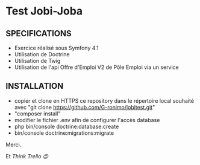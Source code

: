 # Test Jobi-Joba

## SPECIFICATIONS
- Exercice réalisé sous Symfony 4.1
- Utilisation de Doctrine
- Utilisation de Twig
- Utilisation de l'api Offre d'Emploi V2 de Pôle Emploi via un service

## INSTALLATION
- copier et clone en HTTPS ce repository dans le répertoire local souhaité avec "git clone https://github.com/G-ronimo/jobitest.git"
- "composer install"
- modifier le fichier .env afin de configurer l'accès database
- php bin/console doctrine:database:create
- bin/console doctrine:migrations:migrate
 

Merci.

Et _Think Trello :wink:_


